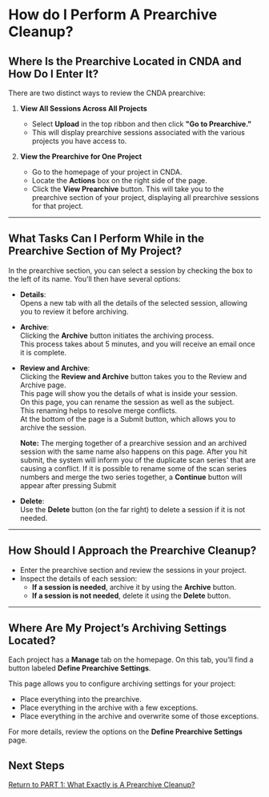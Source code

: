 # How do I Perform A Prearchive Cleanup?

## Where Is the Prearchive Located in CNDA and How Do I Enter It?

There are two distinct ways to review the CNDA prearchive:

1. **View All Sessions Across All Projects**  
   - Select **Upload** in the top ribbon and then click **"Go to Prearchive."**
   - This will display prearchive sessions associated with the various projects you have access to.

2. **View the Prearchive for One Project**  
   - Go to the homepage of your project in CNDA.  
   - Locate the **Actions** box on the right side of the page.  
   - Click the **View Prearchive** button. This will take you to the prearchive section of your project, displaying all prearchive sessions for that project.

---

## What Tasks Can I Perform While in the Prearchive Section of My Project?

In the prearchive section, you can select a session by checking the box to the left of its name. You’ll then have several options:

- **Details**:  
  Opens a new tab with all the details of the selected session, allowing you to review it before archiving.

- **Archive**:  
  Clicking the **Archive** button initiates the archiving process.  
  This process takes about 5 minutes, and you will receive an email once it is complete.

- **Review and Archive**:  
  Clicking the **Review and Archive** button takes you to the Review and Archive page.  
  This page will show you the details of what is inside your session.  
  On this page, you can rename the session as well as the subject.  
  This renaming helps to resolve merge conflicts.  
  At the bottom of the page is a Submit button, which allows you to archive the session.  
  
  **Note:** The merging together of a prearchive session and an archived session with the same name also happens on this page. After you hit submit, the system will inform you of the duplicate scan series' that are causing a conflict. If it is possible to rename some of the scan series numbers and merge the two series together, a **Continue** button will appear after pressing Submit   

- **Delete**:  
  Use the **Delete** button (on the far right) to delete a session if it is not needed.

---

## How Should I Approach the Prearchive Cleanup?

- Enter the prearchive section and review the sessions in your project.  
- Inspect the details of each session:  
  - **If a session is needed**, archive it by using the **Archive** button.  
  - **If a session is not needed**, delete it using the **Delete** button.

---

## Where Are My Project’s Archiving Settings Located?

Each project has a **Manage** tab on the homepage. On this tab, you’ll find a button labeled **Define Prearchive Settings**.  

This page allows you to configure archiving settings for your project:  
- Place everything into the prearchive.  
- Place everything in the archive with a few exceptions.  
- Place everything in the archive and overwrite some of those exceptions.  

For more details, review the options on the **Define Prearchive Settings** page.

## Next Steps

[Return to PART 1: What Exactly is A Prearchive Cleanup?](prearchive_cleanup_overview.md)
